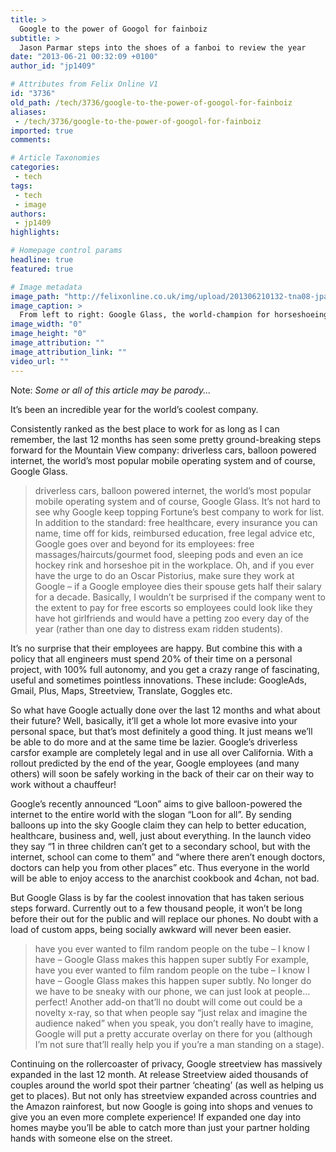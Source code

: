 ```yaml
---
title: >
  Google to the power of Googol for fainboiz
subtitle: >
  Jason Parmar steps into the shoes of a fanboi to review the year
date: "2013-06-21 00:32:09 +0100"
author_id: "jp1409"

# Attributes from Felix Online V1
id: "3736"
old_path: /tech/3736/google-to-the-power-of-googol-for-fainboiz
aliases:
 - /tech/3736/google-to-the-power-of-googol-for-fainboiz
imported: true
comments:

# Article Taxonomies
categories:
 - tech
tags:
 - tech
 - image
authors:
 - jp1409
highlights:

# Homepage control params
headline: true
featured: true

# Image metadata
image_path: "http://felixonline.co.uk/img/upload/201306210132-tna08-jparticle.jpg"
image_caption: >
  From left to right: Google Glass, the world-champion for horseshoeing is a big fan of Google’s garde
image_width: "0"
image_height: "0"
image_attribution: ""
image_attribution_link: ""
video_url: ""
---
```


Note: _Some or all of this article may be parody..._

It’s been an incredible year for the world’s coolest company.

Consistently ranked as the best place to work for as long as I can remember, the last 12 months has seen some pretty ground-breaking steps forward for the Mountain View company: driverless cars, balloon powered internet, the world’s most popular mobile operating system and of course, Google Glass.
> driverless cars, balloon powered internet, the world’s most popular mobile operating system and of course, Google Glass.
It’s not hard to see why Google keep topping Fortune’s best company to work for list. In addition to the standard: free healthcare, every insurance you can name, time off for kids, reimbursed education, free legal advice etc, Google goes over and beyond for its employees: free massages/haircuts/gourmet food, sleeping pods and even an ice hockey rink and horseshoe pit in the workplace. Oh, and if you ever have the urge to do an Oscar Pistorius, make sure they work at Google – if a Google employee dies their spouse gets half their salary for a decade. Basically, I wouldn’t be surprised if the company went to the extent to pay for free escorts so employees could look like they have hot girlfriends and would have a petting zoo every day of the year (rather than one day to distress exam ridden students).

It’s no surprise that their employees are happy. But combine this with a policy that all engineers must spend 20% of their time on a personal project, with 100% full autonomy, and you get a crazy range of fascinating, useful and sometimes pointless innovations. These include: GoogleAds, Gmail, Plus, Maps, Streetview, Translate, Goggles etc.

So what have Google actually done over the last 12 months and what about their future? Well, basically, it’ll get a whole lot more evasive into your personal space, but that’s most definitely a good thing. It just means we’ll be able to do more and at the same time be lazier.
 Google’s driverless carsfor example are completely legal and in use all over California. With a rollout predicted by the end of the year, Google employees (and many others) will soon be safely working in the back of their car on their way to work without a chauffeur!

Google’s recently announced “Loon” aims to give balloon-powered the internet to the entire world with the slogan “Loon for all”. By sending balloons up into the sky Google claim they can help to better education, healthcare, business and, well, just about everything. In the launch video they say “1 in three children can’t get to a secondary school, but with the internet, school can come to them” and “where there aren’t enough doctors, doctors can help you from other places” etc. Thus everyone in the world will be able to enjoy access to the anarchist cookbook and 4chan, not bad.

But Google Glass is by far the coolest innovation that has taken serious steps forward. Currently out to a few thousand people, it won’t be long before their out for the public and will replace our phones. No doubt with a load of custom apps, being socially awkward will never been easier.
> have you ever wanted to film random people on the tube – I know I have – Google Glass makes this happen super subtly
For example, have you ever wanted to film random people on the tube – I know I have – Google Glass makes this happen super subtly. No longer do we have to be sneaky with our phone, we can just look at people…perfect! Another add-on that’ll no doubt will come out could be a novelty x-ray, so that when people say “just relax and imagine the audience naked” when you speak, you don’t really have to imagine, Google will put a pretty accurate overlay on there for you (although I’m not sure that’ll really help you if you’re a man standing on a stage).

Continuing on the rollercoaster of privacy, Google streetview has massively expanded in the last 12 month. At release Streetview aided thousands of couples around the world spot their partner ‘cheating’ (as well as helping us get to places). But not only has streetview expanded across countries and the Amazon rainforest, but now Google is going into shops and venues to give you an even more complete experience! If expanded one day into homes maybe you’ll be able to catch more than just your partner holding hands with someone else on the street.
